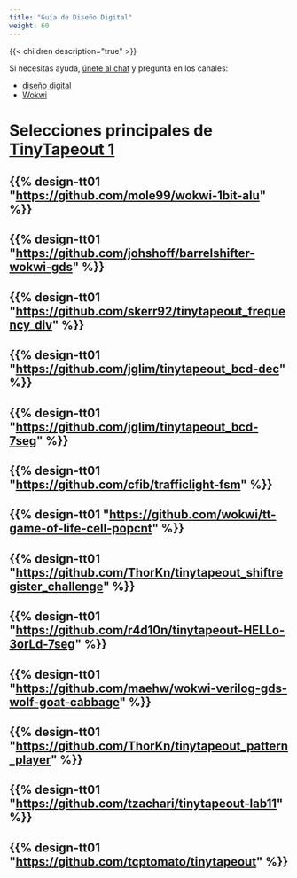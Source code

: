 ```yaml
---
title: "Guía de Diseño Digital"
weight: 60
---
```


{{< children description="true" >}}

Si necesitas ayuda, [únete al chat](https://discord.gg/qZHPrPsmt6) y pregunta en los canales:

* [diseño digital](https://discord.com/channels/1009193568256135208/1016726411400200292)
* [Wokwi](https://discord.com/channels/1009193568256135208/1009193692084580472)

# Selecciones principales de [TinyTapeout 1](/chips/tt01)

{{% design-tt01 "https://github.com/mole99/wokwi-1bit-alu" %}}
---
{{% design-tt01 "https://github.com/johshoff/barrelshifter-wokwi-gds" %}}
---
{{% design-tt01 "https://github.com/skerr92/tinytapeout_frequency_div" %}}
---
{{% design-tt01 "https://github.com/jglim/tinytapeout_bcd-dec" %}}
---
{{% design-tt01 "https://github.com/jglim/tinytapeout_bcd-7seg" %}}
---
{{% design-tt01 "https://github.com/cfib/trafficlight-fsm" %}}
---
{{% design-tt01 "https://github.com/wokwi/tt-game-of-life-cell-popcnt" %}}
---
{{% design-tt01 "https://github.com/ThorKn/tinytapeout_shiftregister_challenge" %}}
---
{{% design-tt01 "https://github.com/r4d10n/tinytapeout-HELLo-3orLd-7seg" %}}
---
{{% design-tt01 "https://github.com/maehw/wokwi-verilog-gds-wolf-goat-cabbage" %}}
---
{{% design-tt01 "https://github.com/ThorKn/tinytapeout_pattern_player" %}}
---
{{% design-tt01 "https://github.com/tzachari/tinytapeout-lab11" %}}
---
{{% design-tt01 "https://github.com/tcptomato/tinytapeout" %}}
---
